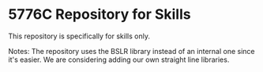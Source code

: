 # 5776C Repository for Skills
This repository is specifically for skills only.

Notes:
The repository uses the BSLR library instead of an internal one since it's
easier. We are considering adding our own straight line libraries.
